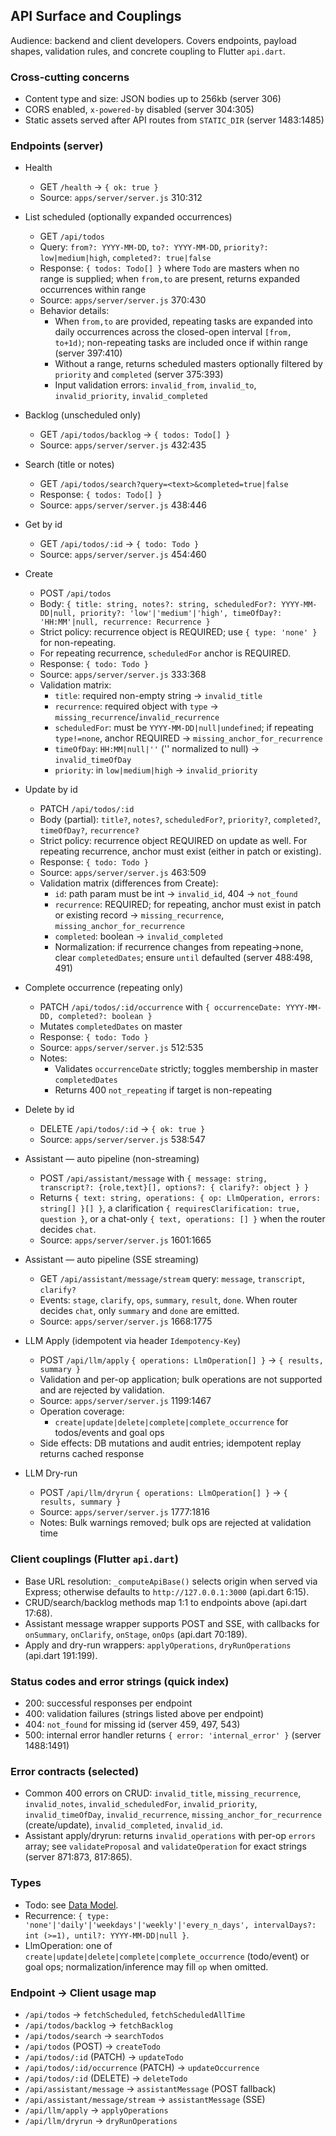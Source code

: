 ## API Surface and Couplings

Audience: backend and client developers. Covers endpoints, payload shapes, validation rules, and concrete coupling to Flutter `api.dart`.

### Cross-cutting concerns

- Content type and size: JSON bodies up to 256kb (server 306)
- CORS enabled, `x-powered-by` disabled (server 304:305)
- Static assets served after API routes from `STATIC_DIR` (server 1483:1485)

### Endpoints (server)

- Health
  - GET `/health` → `{ ok: true }`
  - Source: `apps/server/server.js` 310:312

- List scheduled (optionally expanded occurrences)
  - GET `/api/todos`
  - Query: `from?: YYYY-MM-DD`, `to?: YYYY-MM-DD`, `priority?: low|medium|high`, `completed?: true|false`
  - Response: `{ todos: Todo[] }` where `Todo` are masters when no range is supplied; when `from,to` are present, returns expanded occurrences within range
  - Source: `apps/server/server.js` 370:430
  - Behavior details:
    - When `from,to` are provided, repeating tasks are expanded into daily occurrences across the closed-open interval `[from, to+1d)`; non-repeating tasks are included once if within range (server 397:410)
    - Without a range, returns scheduled masters optionally filtered by `priority` and `completed` (server 375:393)
    - Input validation errors: `invalid_from`, `invalid_to`, `invalid_priority`, `invalid_completed`

- Backlog (unscheduled only)
  - GET `/api/todos/backlog` → `{ todos: Todo[] }`
  - Source: `apps/server/server.js` 432:435

- Search (title or notes)
  - GET `/api/todos/search?query=<text>&completed=true|false`
  - Response: `{ todos: Todo[] }`
  - Source: `apps/server/server.js` 438:446

- Get by id
  - GET `/api/todos/:id` → `{ todo: Todo }`
  - Source: `apps/server/server.js` 454:460

- Create
  - POST `/api/todos`
  - Body: `{ title: string, notes?: string, scheduledFor?: YYYY-MM-DD|null, priority?: 'low'|'medium'|'high', timeOfDay?: 'HH:MM'|null, recurrence: Recurrence }`
  - Strict policy: recurrence object is REQUIRED; use `{ type: 'none' }` for non-repeating.
  - For repeating recurrence, `scheduledFor` anchor is REQUIRED.
  - Response: `{ todo: Todo }`
  - Source: `apps/server/server.js` 333:368
  - Validation matrix:
    - `title`: required non-empty string → `invalid_title`
    - `recurrence`: required object with `type` → `missing_recurrence`/`invalid_recurrence`
    - `scheduledFor`: must be `YYYY-MM-DD|null|undefined`; if repeating `type!=none`, anchor REQUIRED → `missing_anchor_for_recurrence`
    - `timeOfDay`: `HH:MM|null|''` ('' normalized to null) → `invalid_timeOfDay`
    - `priority`: in `low|medium|high` → `invalid_priority`

- Update by id
  - PATCH `/api/todos/:id`
  - Body (partial): `title?`, `notes?`, `scheduledFor?`, `priority?`, `completed?`, `timeOfDay?`, `recurrence?`
  - Strict policy: recurrence object REQUIRED on update as well. For repeating recurrence, anchor must exist (either in patch or existing).
  - Response: `{ todo: Todo }`
  - Source: `apps/server/server.js` 463:509
  - Validation matrix (differences from Create):
    - `id`: path param must be int → `invalid_id`, 404 → `not_found`
    - `recurrence`: REQUIRED; for repeating, anchor must exist in patch or existing record → `missing_recurrence`, `missing_anchor_for_recurrence`
    - `completed`: boolean → `invalid_completed`
    - Normalization: if recurrence changes from repeating→none, clear `completedDates`; ensure `until` defaulted (server 488:498, 491)

- Complete occurrence (repeating only)
  - PATCH `/api/todos/:id/occurrence` with `{ occurrenceDate: YYYY-MM-DD, completed?: boolean }`
  - Mutates `completedDates` on master
  - Response: `{ todo: Todo }`
  - Source: `apps/server/server.js` 512:535
  - Notes:
    - Validates `occurrenceDate` strictly; toggles membership in master `completedDates`
    - Returns 400 `not_repeating` if target is non-repeating

- Delete by id
  - DELETE `/api/todos/:id` → `{ ok: true }`
  - Source: `apps/server/server.js` 538:547

- Assistant — auto pipeline (non-streaming)
  - POST `/api/assistant/message` with `{ message: string, transcript?: {role,text}[], options?: { clarify?: object } }`
  - Returns `{ text: string, operations: { op: LlmOperation, errors: string[] }[] }`, a clarification `{ requiresClarification: true, question }`, or a chat-only `{ text, operations: [] }` when the router decides `chat`.
  - Source: `apps/server/server.js` 1601:1665

- Assistant — auto pipeline (SSE streaming)
  - GET `/api/assistant/message/stream` query: `message`, `transcript`, `clarify?`
  - Events: `stage`, `clarify`, `ops`, `summary`, `result`, `done`. When router decides `chat`, only `summary` and `done` are emitted.
  - Source: `apps/server/server.js` 1668:1775

- LLM Apply (idempotent via header `Idempotency-Key`)
  - POST `/api/llm/apply` `{ operations: LlmOperation[] }` → `{ results, summary }`
  - Validation and per-op application; bulk operations are not supported and are rejected by validation.
  - Source: `apps/server/server.js` 1199:1467
  - Operation coverage:
    - `create|update|delete|complete|complete_occurrence` for todos/events and goal ops
  - Side effects: DB mutations and audit entries; idempotent replay returns cached response

- LLM Dry-run
  - POST `/api/llm/dryrun` `{ operations: LlmOperation[] }` → `{ results, summary }`
  - Source: `apps/server/server.js` 1777:1816
  - Notes: Bulk warnings removed; bulk ops are rejected at validation time

### Client couplings (Flutter `api.dart`)

- Base URL resolution: `_computeApiBase()` selects origin when served via Express; otherwise defaults to `http://127.0.0.1:3000` (api.dart 6:15).
- CRUD/search/backlog methods map 1:1 to endpoints above (api.dart 17:68).
- Assistant message wrapper supports POST and SSE, with callbacks for `onSummary`, `onClarify`, `onStage`, `onOps` (api.dart 70:189).
- Apply and dry-run wrappers: `applyOperations`, `dryRunOperations` (api.dart 191:199).

### Status codes and error strings (quick index)

- 200: successful responses per endpoint
- 400: validation failures (strings listed above per endpoint)
- 404: `not_found` for missing id (server 459, 497, 543)
- 500: internal error handler returns `{ error: 'internal_error' }` (server 1488:1491)

### Error contracts (selected)

- Common 400 errors on CRUD: `invalid_title`, `missing_recurrence`, `invalid_notes`, `invalid_scheduledFor`, `invalid_priority`, `invalid_timeOfDay`, `invalid_recurrence`, `missing_anchor_for_recurrence` (create/update), `invalid_completed`, `invalid_id`.
- Assistant apply/dryrun: returns `invalid_operations` with per-op `errors` array; see `validateProposal` and `validateOperation` for exact strings (server 871:873, 817:865).

### Types

- Todo: see [Data Model](./data_model.md).
- Recurrence: `{ type: 'none'|'daily'|'weekdays'|'weekly'|'every_n_days', intervalDays?: int (>=1), until?: YYYY-MM-DD|null }`.
- LlmOperation: one of `create|update|delete|complete|complete_occurrence` (todo/event) or goal ops; normalization/inference may fill `op` when omitted.

### Endpoint → Client usage map

- `/api/todos` → `fetchScheduled`, `fetchScheduledAllTime`
- `/api/todos/backlog` → `fetchBacklog`
- `/api/todos/search` → `searchTodos`
- `/api/todos` (POST) → `createTodo`
- `/api/todos/:id` (PATCH) → `updateTodo`
- `/api/todos/:id/occurrence` (PATCH) → `updateOccurrence`
- `/api/todos/:id` (DELETE) → `deleteTodo`
- `/api/assistant/message` → `assistantMessage` (POST fallback)
- `/api/assistant/message/stream` → `assistantMessage` (SSE)
- `/api/llm/apply` → `applyOperations`
- `/api/llm/dryrun` → `dryRunOperations`


